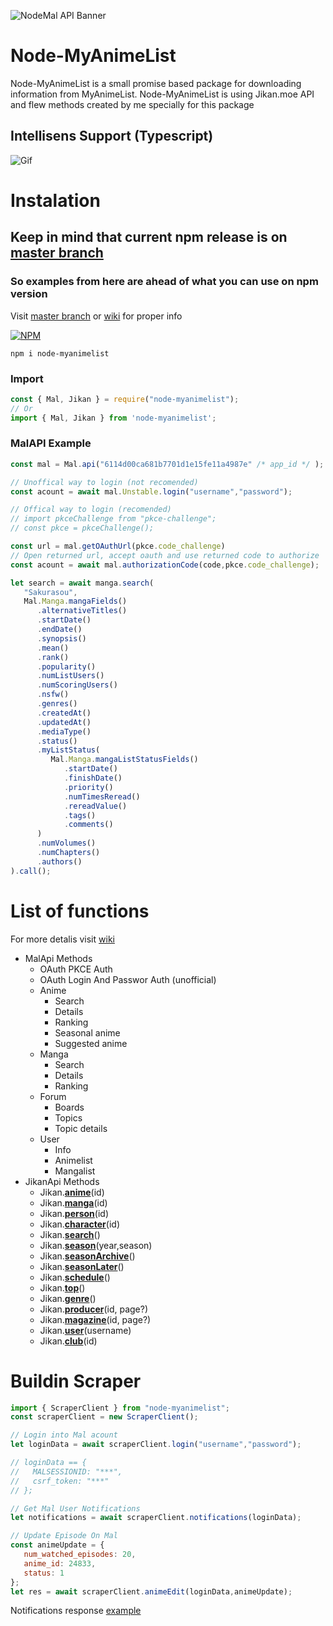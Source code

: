 ![NodeMal API Banner](https://i.imgur.com/IcBShyO.png)

# Node-MyAnimeList
Node-MyAnimeList is a small promise based package for downloading information from MyAnimeList.
Node-MyAnimeList is using Jikan.moe API and flew methods created by me specially for this package


## Intellisens Support (Typescript)
![Gif](https://i.imgur.com/J1dUQf2.gif)

# Instalation
## Keep in mind that current npm release is on [master branch](https://github.com/PolyMeilex/node-myanimelist/tree/master)
### So examples from here are ahead of what you can use on npm version
Visit [master branch](https://github.com/PolyMeilex/node-myanimelist/tree/master) or [wiki](https://github.com/PolyMeilex/node-myanimelist/wiki) for proper info

[![NPM](https://nodei.co/npm/node-myanimelist.png)](https://nodei.co/npm/node-myanimelist/)

```
npm i node-myanimelist
```
### Import
```js
const { Mal, Jikan } = require("node-myanimelist");
// Or
import { Mal, Jikan } from 'node-myanimelist';
```
### MalAPI Example
```ts
const mal = Mal.api("6114d00ca681b7701d1e15fe11a4987e" /* app_id */ );

// Unoffical way to login (not recomended)
const acount = await mal.Unstable.login("username","password");

// Offical way to login (recomended)
// import pkceChallenge from "pkce-challenge";
// const pkce = pkceChallenge();

const url = mal.getOAuthUrl(pkce.code_challenge)
// Open returned url, accept oauth and use returned code to authorize
const acount = await mal.authorizationCode(code,pkce.code_challenge);

let search = await manga.search(
   "Sakurasou",
   Mal.Manga.mangaFields()
      .alternativeTitles()
      .startDate()
      .endDate()
      .synopsis()
      .mean()
      .rank()
      .popularity()
      .numListUsers()
      .numScoringUsers()
      .nsfw()
      .genres()
      .createdAt()
      .updatedAt()
      .mediaType()
      .status()
      .myListStatus(
         Mal.Manga.mangaListStatusFields()
            .startDate()
            .finishDate()
            .priority()
            .numTimesReread()
            .rereadValue()
            .tags()
            .comments()
      )
      .numVolumes()
      .numChapters()
      .authors()
).call();
```
# List of functions
For more detalis visit [wiki](https://github.com/PolyMeilex/node-myanimelist/wiki)
* MalApi Methods
	* OAuth PKCE Auth
	* OAuth Login And Passwor Auth (unofficial)
  * Anime
    * Search
    * Details
    * Ranking
    * Seasonal anime
    * Suggested anime
  * Manga
    * Search
    * Details
    * Ranking
  * Forum
    * Boards
    * Topics
    * Topic details 
  * User
    * Info
    * Animelist
    * Mangalist
* JikanApi Methods
	* Jikan.**[anime](https://github.com/PolyMeilex/node-myanimelist/wiki/Anime)**(id)
	* Jikan.**[manga](https://github.com/PolyMeilex/node-myanimelist/wiki/Manga)**(id) 
	* Jikan.**[person](https://github.com/PolyMeilex/node-myanimelist/wiki/Person)**(id) 
	* Jikan.**[character](https://github.com/PolyMeilex/node-myanimelist/wiki/Character)**(id) 
 	* Jikan.**[search](https://github.com/PolyMeilex/node-myanimelist/wiki/Search)**()
 	* Jikan.**[season](https://github.com/PolyMeilex/node-myanimelist/wiki/Season)**(year,season)
 	* Jikan.**[seasonArchive](https://github.com/PolyMeilex/node-myanimelist/wiki/Season)**()
 	* Jikan.**[seasonLater](https://github.com/PolyMeilex/node-myanimelist/wiki/Season)**() 
	* Jikan.**[schedule](https://github.com/PolyMeilex/node-myanimelist/wiki/Schedule)**()
	* Jikan.**[top](https://github.com/PolyMeilex/node-myanimelist/wiki/Top)**()
	* Jikan.**[genre](https://github.com/PolyMeilex/node-myanimelist/wiki/Genre)**()
	* Jikan.**[producer](https://github.com/PolyMeilex/node-myanimelist/wiki/Producer)**(id, page?)
	* Jikan.**[magazine](https://github.com/PolyMeilex/node-myanimelist/wiki/Magazine)**(id, page?)
	* Jikan.**[user](https://github.com/PolyMeilex/node-myanimelist/wiki/User)**(username)
	* Jikan.**[club](https://github.com/PolyMeilex/node-myanimelist/wiki/Club)**(id)

# Buildin Scraper
```js
import { ScraperClient } from "node-myanimelist";
const scraperClient = new ScraperClient();

// Login into Mal acount
let loginData = await scraperClient.login("username","password");

// loginData == {
//   MALSESSIONID: "***",
//   csrf_token: "***"
// };

// Get Mal User Notifications
let notifications = await scraperClient.notifications(loginData);

// Update Episode On Mal
const animeUpdate = {
   num_watched_episodes: 20,
   anime_id: 24833,
   status: 1
};
let res = await scraperClient.animeEdit(loginData,animeUpdate);

```
Notifications response [example](https://github.com/PolyMeilex/node-myanimelist/blob/master/dataExamples/exampleNotyfications.json)
